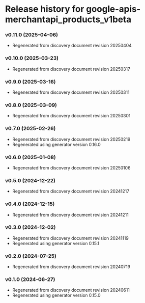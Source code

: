 # Release history for google-apis-merchantapi_products_v1beta

### v0.11.0 (2025-04-06)

* Regenerated from discovery document revision 20250404

### v0.10.0 (2025-03-23)

* Regenerated from discovery document revision 20250317

### v0.9.0 (2025-03-16)

* Regenerated from discovery document revision 20250311

### v0.8.0 (2025-03-09)

* Regenerated from discovery document revision 20250301

### v0.7.0 (2025-02-26)

* Regenerated from discovery document revision 20250219
* Regenerated using generator version 0.16.0

### v0.6.0 (2025-01-08)

* Regenerated from discovery document revision 20250106

### v0.5.0 (2024-12-22)

* Regenerated from discovery document revision 20241217

### v0.4.0 (2024-12-15)

* Regenerated from discovery document revision 20241211

### v0.3.0 (2024-12-02)

* Regenerated from discovery document revision 20241119
* Regenerated using generator version 0.15.1

### v0.2.0 (2024-07-25)

* Regenerated from discovery document revision 20240719

### v0.1.0 (2024-06-27)

* Regenerated from discovery document revision 20240611
* Regenerated using generator version 0.15.0

